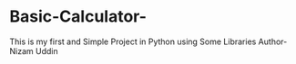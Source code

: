 # Basic-Calculator-
This is my first and Simple Project in Python using Some Libraries 
Author-Nizam Uddin
